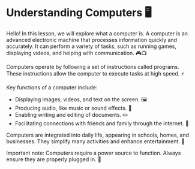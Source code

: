 # Understanding Computers 🖥️

Hello! In this lesson, we will explore what a computer is. A computer is an advanced electronic machine that processes information quickly and accurately. It can perform a variety of tasks, such as running games, displaying videos, and helping with communication. 🎮📺

Computers operate by following a set of instructions called programs. These instructions allow the computer to execute tasks at high speed. ⚡

Key functions of a computer include:

- Displaying images, videos, and text on the screen. 🖼️
- Producing audio, like music or sound effects. 🎵
- Enabling writing and editing of documents. ✏️
- Facilitating connections with friends and family through the internet. 👫

Computers are integrated into daily life, appearing in schools, homes, and businesses. They simplify many activities and enhance entertainment. 🌟

Important note: Computers require a power source to function. Always ensure they are properly plugged in. 🔌
